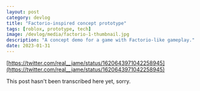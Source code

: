```yaml
---
layout: post
category: devlog
title: "Factorio-inspired concept prototype"
tags: [roblox, prototype, tech]
image: /devlog/media/factorio-1-thumbnail.jpg
description: "A concept demo for a game with Factorio-like gameplay."
date: 2023-01-31
---
```

[https://twitter.com/real__jame/status/1620643971042258945](https://twitter.com/real__jame/status/1620643971042258945)

This post hasn't been transcribed here yet, sorry.
